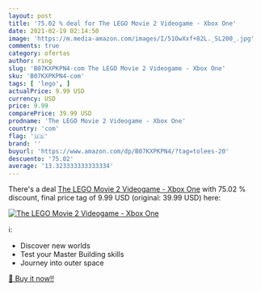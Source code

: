 ```yaml
---
layout: post
title: '75.02 % deal for The LEGO Movie 2 Videogame - Xbox One'
date: 2021-02-19 02:14:50
image: 'https://m.media-amazon.com/images/I/51OwXxf+82L._SL200_.jpg'
comments: true
category: ofertas
author: ring
slug: 'B07KXPKPN4-com The LEGO Movie 2 Videogame - Xbox One'
sku: 'B07KXPKPN4-com'
tags: [ 'lego', ]
actualPrice: 9.99 USD
currency: USD
price: 9.99
comparePrice: 39.99 USD
prodname: 'The LEGO Movie 2 Videogame - Xbox One'
country: 'com'
flag: '🇺🇸'
brand: ''
buyurl: 'https://www.amazon.com/dp/B07KXPKPN4/?tag=tolees-20'
descuento: '75.02'
average: '13.323333333333334'
---
```


There's a deal [The LEGO Movie 2 Videogame - Xbox One](https://www.amazon.com/dp/B07KXPKPN4/?tag=tolees-20)  with  75.02 % discount, final price tag of  9.99 USD (original: 39.99 USD) here:

[![The LEGO Movie 2 Videogame - Xbox One](https://m.media-amazon.com/images/I/51OwXxf+82L._SL200_.jpg)](https://www.amazon.com/dp/B07KXPKPN4/?tag=tolees-20)

ℹ️:

- Discover new worlds
- Test your Master Building skills
- Journey into outer space

[🛒 Buy it now!!](https://www.amazon.com/dp/B07KXPKPN4/?tag=tolees-20)
